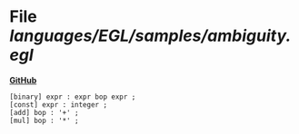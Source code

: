# File _languages/EGL/samples/ambiguity.egl_
**[GitHub](https://github.com/softlang/yas/blob/master/languages/EGL/samples/ambiguity.egl)**
```
[binary] expr : expr bop expr ;
[const] expr : integer ;
[add] bop : '+' ;
[mul] bop : '*' ;
```
